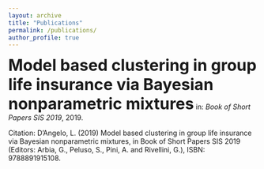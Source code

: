 ```yaml
---
layout: archive
title: "Publications"
permalink: /publications/
author_profile: true
---
```

<style type="text/css">
    a {text-decoration: none;}
    a:hover {text-decoration: underline;}
</style>

[<font size="6"><b>Model based clustering in group life insurance via Bayesian nonparametric mixtures</b></font>](https://laura-dangelo.github.io/publication/Model_based_clustering)
in: <i>Book of Short Papers SIS 2019</i>, 2019.

Citation: D’Angelo, L. (2019) Model based clustering in group life insurance via Bayesian nonparametric mixtures, in Book of Short Papers SIS 2019 (Editors: Arbia, G., Peluso, S., Pini, A. and Rivellini, G.), ISBN: 9788891915108.
